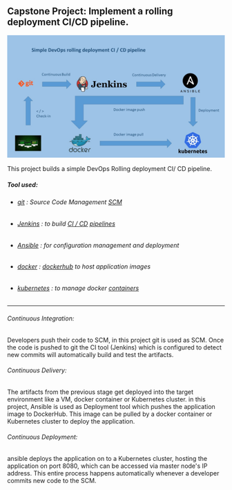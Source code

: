 
## Capstone Project: Implement a rolling deployment CI/CD pipeline.

![simple devops cicd pipeline](https://github.com/SG75/Udacity-Cloud-DevOps-Engineer/blob/master/Capstone-Project/images/cicd.jpg)

This project builds a simple DevOps Rolling deployment CI/ CD pipeline.

##### Tool used:
- ######  [git](https://git-scm.com/) :  Source Code Management [SCM](https://git-scm.com/)
- ######  [Jenkins](https://jenkins.io/) :  to build [CI / CD](https://codilime.com/what-is-ci-cd-all-you-need-to-know/)   [pipelines](https://jenkins.io/doc/book/pipeline/)
- ###### [Ansible](https://www.ansible.com/) : for configuration management and deployment
- ###### [docker](https://www.docker.com/) : [dockerhub](https://hub.docker.com/) to host application images
- ###### [kubernetes](https://kubernetes.io/) : to manage docker [containers](https://kubernetes.io/docs/concepts/containers/overview/) 

---


###### Continuous Integration:

Developers push their code to SCM, in this project git is used as SCM. Once the code is pushed to git the CI tool (Jenkins) which is configured to detect new commits will automatically build and test the artifacts.

###### Continuous Delivery:

The artifacts from the previous stage get deployed into the target environment like a VM, docker container or Kubernetes cluster.
in this project, Ansible is used as Deployment tool which pushes the application image to DockerHub. This image can be pulled by a docker container or Kubernetes cluster to deploy the application.

###### Continuous Deployment: 
ansible deploys the application on to a Kubernetes cluster, hosting the application on port 8080, which can be accessed via master node's IP address. This entire process happens automatically whenever a developer commits new code to the SCM.

